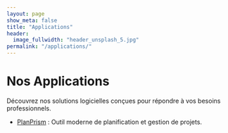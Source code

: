 ```yaml
---
layout: page
show_meta: false
title: "Applications"
header:
  image_fullwidth: "header_unsplash_5.jpg"
permalink: "/applications/"
---
```


# Nos Applications

Découvrez nos solutions logicielles conçues pour répondre à vos besoins professionnels.

- [PlanPrism](/applications/planprism/) : Outil moderne de planification et gestion de projets.
